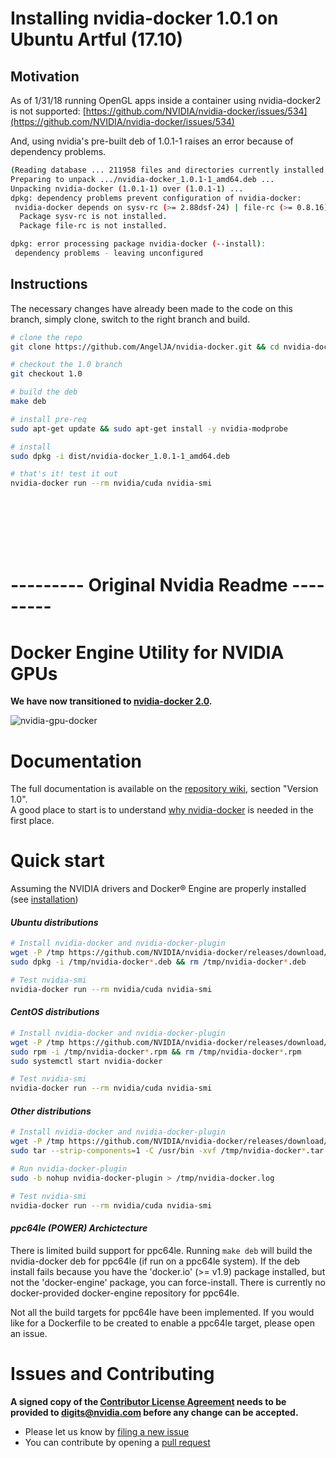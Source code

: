 # Installing nvidia-docker 1.0.1 on Ubuntu Artful (17.10)
## Motivation
As of 1/31/18 running OpenGL apps inside a container using nvidia-docker2 is not supported: [https://github.com/NVIDIA/nvidia-docker/issues/534](https://github.com/NVIDIA/nvidia-docker/issues/534)

And, using nvidia's pre-built deb of 1.0.1-1 raises an error because of dependency problems.
```sh
(Reading database ... 211958 files and directories currently installed.)
Preparing to unpack .../nvidia-docker_1.0.1-1_amd64.deb ...
Unpacking nvidia-docker (1.0.1-1) over (1.0.1-1) ...
dpkg: dependency problems prevent configuration of nvidia-docker:
 nvidia-docker depends on sysv-rc (>= 2.88dsf-24) | file-rc (>= 0.8.16); however:
  Package sysv-rc is not installed.
  Package file-rc is not installed.

dpkg: error processing package nvidia-docker (--install):
 dependency problems - leaving unconfigured
```

## Instructions
The necessary changes have already been made to the code on this branch, simply clone, switch to the right branch and build.

```sh
# clone the repo
git clone https://github.com/AngelJA/nvidia-docker.git && cd nvidia-docker

# checkout the 1.0 branch
git checkout 1.0

# build the deb
make deb

# install pre-req
sudo apt-get update && sudo apt-get install -y nvidia-modprobe

# install
sudo dpkg -i dist/nvidia-docker_1.0.1-1_amd64.deb

# that's it! test it out
nvidia-docker run --rm nvidia/cuda nvidia-smi

```
 
<br><br><br><br><br>
# --------- Original Nvidia Readme ---------

# Docker Engine Utility for NVIDIA GPUs

**We have now transitioned to [nvidia-docker 2.0](https://github.com/NVIDIA/nvidia-docker/tree/master).**

![nvidia-gpu-docker](https://cloud.githubusercontent.com/assets/3028125/12213714/5b208976-b632-11e5-8406-38d379ec46aa.png)

# Documentation

The full documentation is available on the [repository wiki](https://github.com/NVIDIA/nvidia-docker/wiki), section "Version 1.0".  
A good place to start is to understand [why nvidia-docker](https://github.com/NVIDIA/nvidia-docker/wiki/Motivation) is needed in the first place.


# Quick start

Assuming the NVIDIA drivers and Docker® Engine are properly installed (see [installation](https://github.com/NVIDIA/nvidia-docker/wiki/Installation-(version-1.0)))

#### _Ubuntu distributions_
```sh
# Install nvidia-docker and nvidia-docker-plugin
wget -P /tmp https://github.com/NVIDIA/nvidia-docker/releases/download/v1.0.1/nvidia-docker_1.0.1-1_amd64.deb
sudo dpkg -i /tmp/nvidia-docker*.deb && rm /tmp/nvidia-docker*.deb

# Test nvidia-smi
nvidia-docker run --rm nvidia/cuda nvidia-smi
```

#### _CentOS distributions_
```sh
# Install nvidia-docker and nvidia-docker-plugin
wget -P /tmp https://github.com/NVIDIA/nvidia-docker/releases/download/v1.0.1/nvidia-docker-1.0.1-1.x86_64.rpm
sudo rpm -i /tmp/nvidia-docker*.rpm && rm /tmp/nvidia-docker*.rpm
sudo systemctl start nvidia-docker

# Test nvidia-smi
nvidia-docker run --rm nvidia/cuda nvidia-smi
```

#### _Other distributions_
```sh
# Install nvidia-docker and nvidia-docker-plugin
wget -P /tmp https://github.com/NVIDIA/nvidia-docker/releases/download/v1.0.1/nvidia-docker_1.0.1_amd64.tar.xz
sudo tar --strip-components=1 -C /usr/bin -xvf /tmp/nvidia-docker*.tar.xz && rm /tmp/nvidia-docker*.tar.xz

# Run nvidia-docker-plugin
sudo -b nohup nvidia-docker-plugin > /tmp/nvidia-docker.log

# Test nvidia-smi
nvidia-docker run --rm nvidia/cuda nvidia-smi
```

#### _ppc64le (POWER) Archictecture_
There is limited build support for ppc64le. Running `make deb` will build the nvidia-docker deb for ppc64le (if run on a ppc64le system). If the deb install fails because you have the 'docker.io' (>= v1.9) package installed, but not the 'docker-engine' package, you can force-install. There is currently no docker-provided docker-engine repository for ppc64le.

Not all the build targets for ppc64le have been implemented. If you would like for a Dockerfile to be created to enable a ppc64le target, please open an issue.

# Issues and Contributing

**A signed copy of the [Contributor License Agreement](https://raw.githubusercontent.com/NVIDIA/nvidia-docker/master/CLA) needs to be provided to digits@nvidia.com before any change can be accepted.**

* Please let us know by [filing a new issue](https://github.com/NVIDIA/nvidia-docker/issues/new)
* You can contribute by opening a [pull request](https://help.github.com/articles/using-pull-requests/)

